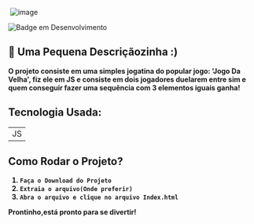 <img align="center"> ![image](https://user-images.githubusercontent.com/59092579/178786332-a67ea292-9179-4d4b-a0d8-5be91c0e9627.png)
</img>

![Badge em Desenvolvimento](http://img.shields.io/static/v1?label=STATUS&message=Concluído&color=GREEN&style=for-the-badge)

## :hammer: Uma Pequena Descriçãozinha :)


<strong>O projeto consiste em uma simples jogatina do popular jogo: 'Jogo Da Velha', fiz ele em JS e consiste em dois jogadores<strong> duelarem entre sim e quem conseguir fazer uma sequência com 3 elementos iguais ganha!

## Tecnologia Usada:

<table>
  <tr>
    <td>JS</td>
  </tr>
</table>

## Como Rodar o Projeto?

1) `Faça o Download do Projeto`
2) `Extraia o arquivo(Onde preferir)`
3) `Abra o arquivo e clique no arquivo Index.html`

Prontinho,está pronto para se divertir!
